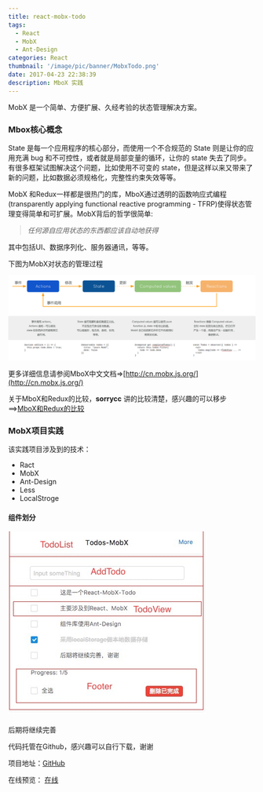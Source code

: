 ```yaml
---
title: react-mobx-todo
tags:
  - React
  - MobX
  - Ant-Design
categories: React
thumbnail: '/image/pic/banner/MobxTodo.png'
date: 2017-04-23 22:38:39
description: MboX 实践
---
```


MobX 是一个简单、方便扩展、久经考验的状态管理解决方案。





### Mbox核心概念

State 是每一个应用程序的核心部分，而使用一个不合规范的 State 则是让你的应用充满 bug 和不可控性，或者就是局部变量的循环，让你的 state 失去了同步。有很多框架试图解决这个问题，比如使用不可变的 state，但是这样以来又带来了新的问题，比如数据必须规格化，完整性约束失效等等。



MobX 和Redux一样都是很热门的库，MboX通过透明的函数响应式编程(transparently applying functional reactive programming - TFRP)使得状态管理变得简单和可扩展。MobX背后的哲学很简单:

> *任何源自应用状态的东西都应该自动地获得*

其中包括UI、数据序列化、服务器通讯，等等。

下图为MobX对状态的管理过程

![flow](/image/pic/pages/react-mobx-todo/flow-cn.png)



更多详细信息请参阅MboX中文文档=>[http://cn.mobx.js.org/](http://cn.mobx.js.org/)

关于MboX和Redux的比较，**sorrycc** 讲的比较清楚，感兴趣的可以移步 ==>[MboX和Redux的比较](https://github.com/sorrycc/blog/issues/5?utm_source=tuicool&utm_medium=referral)


### MobX项目实践

该实践项目涉及到的技术：

- Ract
- MobX
- Ant-Design
- Less
- LocalStroge



#### 组件划分

#### ![todo-main-component](/image/pic/pages/react-mobx-todo/todo-main-component.jpeg)



后期将继续完善



代码托管在Github，感兴趣可以自行下载，谢谢



项目地址：[GitHub](https://github.com/chuyun/react-mobx-todos)

在线预览： [在线](https://chuyun.github.io/project/React/react-mobx-todo/)